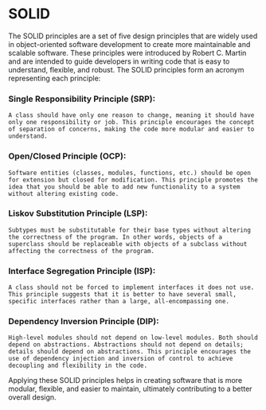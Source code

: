# SOLID

The SOLID principles are a set of five design principles that are widely used in object-oriented software development to create more maintainable and scalable software. These principles were introduced by Robert C. Martin and are intended to guide developers in writing code that is easy to understand, flexible, and robust. The SOLID principles form an acronym representing each principle:

### Single Responsibility Principle (SRP):

``
A class should have only one reason to change, meaning it should have only one responsibility or job.
This principle encourages the concept of separation of concerns, making the code more modular and easier to understand.
``

### Open/Closed Principle (OCP):

``
Software entities (classes, modules, functions, etc.) should be open for extension but closed for modification.
This principle promotes the idea that you should be able to add new functionality to a system without altering existing code.
``

### Liskov Substitution Principle (LSP):

``
Subtypes must be substitutable for their base types without altering the correctness of the program.
In other words, objects of a superclass should be replaceable with objects of a subclass without affecting the correctness of the program.
``

### Interface Segregation Principle (ISP):

``
A class should not be forced to implement interfaces it does not use.
This principle suggests that it is better to have several small, specific interfaces rather than a large, all-encompassing one.
``

### Dependency Inversion Principle (DIP):

``
High-level modules should not depend on low-level modules. Both should depend on abstractions.
Abstractions should not depend on details; details should depend on abstractions.
This principle encourages the use of dependency injection and inversion of control to achieve decoupling and flexibility in the code.
``

Applying these SOLID principles helps in creating software that is more modular, flexible, and easier to maintain, ultimately contributing to a better overall design.
